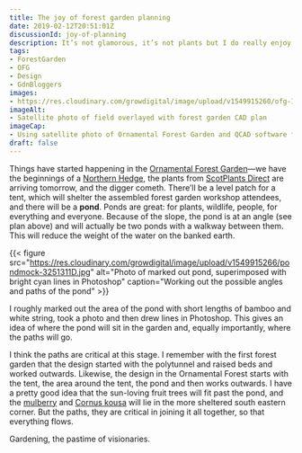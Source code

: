 ```yaml
---
title: The joy of forest garden planning
date: 2019-02-12T20:51:01Z
discussionId: joy-of-planning
description: It’s not glamorous, it’s not plants but I do really enjoy the design and planning stages of a forest garden. It’s the best time to make the big mistakes 😉
tags: 
- ForestGarden
- OFG
- Design
- GdnBloggers
images: 
- https://res.cloudinary.com/growdigital/image/upload/v1549915260/ofg-190211-mockup.png
imageAlt: 
- Satellite photo of field overlayed with forest garden CAD plan
imageCap:
- Using satellite photo of Ornamental Forest Garden and QCAD software for planning
draft: false
---
```


Things have started happening in the [Ornamental Forest Garden](https://www.forestgarden.wales/blog/introducing-ornamental-maintenance-free-forest-garden/)—we have the beginnings of a [Northern Hedge](http://localhost:3000/status/190207-sheetmulch/), the plants from [ScotPlants Direct](https://www.scotplantsdirect.co.uk) are arriving tomorrow, and the digger cometh. There’ll be a level patch for a tent, which will shelter the assembled forest garden workshop attendees, and there will be a **pond**. Ponds are great: for plants, wildlife, people, for everything and everyone. Because of the slope, the pond is at an angle (see plan above) and will actually be two ponds with a walkway between them. This will reduce the weight of the water on the banked earth.

{{< figure src="https://res.cloudinary.com/growdigital/image/upload/v1549915266/pondmock-3251311D.jpg" alt="Photo of marked out pond, superimposed with bright cyan lines in Photoshop" caption="Working out the possible angles and paths of the pond" >}}

I roughly marked out the area of the pond with short lengths of bamboo and white string, took a photo and then drew lines in Photoshop. This gives an idea of where the pond will sit in the garden and, equally importantly, where the paths will go.

I think the paths are critical at this stage. I remember with the first forest garden that the design started with the polytunnel and raised beds and worked outwards. Likewise, the design in the Ornamental Forest starts with the tent, the area around the tent, the pond and then works outwards. I have a pretty good idea that the sun-loving fruit trees will fit past the pond, and the [mulberry](https://pfaf.org/user/plant.aspx?latinname=Morus+nigra) and [Cornus kousa](https://pfaf.org/user/plant.aspx?latinname=Cornus+kousa) will lie in the more sheltered south eastern corner. But the paths, they are critical in joining it all together, so that everything flows.

Gardening, the pastime of visionaries.
